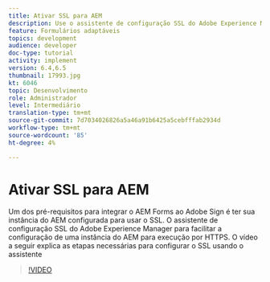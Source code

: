 ```yaml
---
title: Ativar SSL para AEM
description: Use o assistente de configuração SSL do Adobe Experience Manager para configurar uma instância do AEM para ser executada por HTTPS.
feature: Formulários adaptáveis
topics: development
audience: developer
doc-type: tutorial
activity: implement
version: 6.4,6.5
thumbnail: 17993.jpg
kt: 6046
topic: Desenvolvimento
role: Administrador
level: Intermediário
translation-type: tm+mt
source-git-commit: 7d7034026826a5a46a91b6425a5cebfffab2934d
workflow-type: tm+mt
source-wordcount: '85'
ht-degree: 4%

---
```



# Ativar SSL para AEM

Um dos pré-requisitos para integrar o AEM Forms ao Adobe Sign é ter sua instância do AEM configurada para usar o SSL. O assistente de configuração SSL do Adobe Experience Manager para facilitar a configuração de uma instância do AEM para execução por HTTPS.
O vídeo a seguir explica as etapas necessárias para configurar o SSL usando o assistente

>[!VIDEO](https://video.tv.adobe.com/v/17993/?quality=9&learn=on)